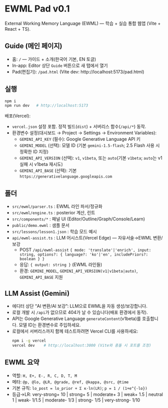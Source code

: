 
# EWML Pad v0.1

External Working Memory Language (EWML) — 학습 + 실습 통합 웹앱 (Vite + React + TS).

## Guide (메인 페이지)

- 홈: `/` — 가이드 + 소개(한국어 기본, EN 토글)
- In-app: Editor 상단 `Guide` 버튼으로 새 탭에서 열기
- Pad(편집기): `/pad.html` (Vite dev: http://localhost:5173/pad.html)

## 실행

```bash
npm i
npm run dev   # http://localhost:5173
```

배포(Vercel):
- `vercel.json` 설정 포함. 정적 빌드(`dist`) + 서버리스 함수(`/api/*`) 동작.
- 환경변수 설정(대시보드 → Project → Settings → Environment Variables):
  - `GEMINI_API_KEY` (필수): Google Generative Language API 키
  - `GEMINI_MODEL` (선택): 모델 ID (기본 `gemini-1.5-flash`; 2.5 Flash 사용 시 정확한 ID 지정)
  - `GEMINI_API_VERSION` (선택): `v1`, `v1beta`, 또는 `auto`(기본 `v1beta`; `auto`는 v1 실패 시 v1beta 재시도)
  - `GEMINI_API_BASE` (선택): 기본 `https://generativelanguage.googleapis.com`

## 폴더

- `src/ewml/parser.ts`  : EWML 라인 파서/정규화
- `src/ewml/engine.ts`  : posterior 계산, 린트
- `src/components/*`    : 패널 UI (Editor/Outline/Graph/Console/Learn)
- `public/demo.ewml`    : 샘플 문서
- `src/lessons/lesson1.json` : 학습 모드 예시
- `api/ewml-assist.ts`  : LLM 어시스트(Vercel Edge) — 자유서술→EWML 변환/보강
  - POST `/api/ewml-assist` `{ mode: 'translate'|'enrich', input: string, options?: { language?: 'ko'|'en', includePriors?: boolean } }`
  - 응답: `{ output: string }` (EWML 라인들)
  - 환경: `GEMINI_MODEL`, `GEMINI_API_VERSION(v1|v1beta|auto)`, `GEMINI_API_BASE` 지원

## LLM Assist (Gemini)
- 에디터 상단 “AI 변환/AI 보강”: LLM으로 EWML을 자동 생성/보강합니다.
- 로컬 개발 시 `/api`가 없으므로 404가 날 수 있습니다(배포 환경에서 동작).
- API는 Google Generative Language `generateContent`(v1beta)를 호출합니다. 모델 ID는 환경변수로 주입하세요.
 - 로컬에서 서버리스까지 함께 테스트하려면 Vercel CLI를 사용하세요:
   ```bash
   npm i -g vercel
   vercel dev    # http://localhost:3000 (Vite와 충돌 시 포트를 조정)
   ```

## EWML 요약
- 역할: `H, E+, E-, R, C, D, T, M`
- 메타: `@p, @lo, @LR, @grade, @ref, @kappa, @src, @time`
- 기본 규칙: `lo_post = lo_prior + Σ κ·ln(LR)`; `p = 1 / (1+e^{-lo})`
- 등급→LR: very-strong+ 10 | strong+ 5 | moderate+ 3 | weak+ 1.5 | neutral 1 | weak- 1/1.5 | moderate- 1/3 | strong- 1/5 | very-strong- 1/10
